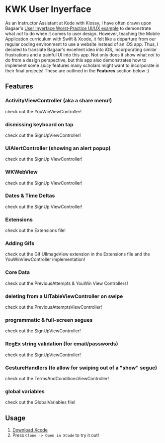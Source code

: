 
# KWK User Inyerface

As an Instructor Assistant at Kode with Klossy, I have often drawn upon Bagaar's [User Inyerface Worst-Practice UI/UX example](https://userinyerface.com/) to demonstrate what _not_ to do when it comes to user design. However, teaching the Mobile Application curriculum with Swift & Xcode, it felt like a departure from our regular coding environment to use a website instead of an iOS app. Thus, I decided to translate Bagaar's excellent idea into iOS, incorporating similar frustrations and a painful UI into this app. Not only does it show what *not* to do from a design perspective, but this app also demonstrates how to implement some *spicy* features many scholars might want to incorporate in their final projects! These are outlined in the **Features** section below :)

## Features
### ActivityViewController (aka a share menu!)
check out the YouWinViewController!
### dismissing keyboard on tap
check out the SignUpViewController!
### UIAlertController (showing an alert popup)
check out the SignUp ViewController!
### WKWebView
check out the SignUp ViewController!
### Dates & Time Deltas
check out the SignUp ViewController!
### Extensions
check out the Extensions file!
### Adding Gifs
check out the Gif UIImageView extension in the Extensions file and the YouWinViewController implementation!
### Core Data
check out the PreviousAttempts & YouWin View Controllers!
### deleting from a UITableViewController on swipe
check out the PreviousAttemptsViewController!
### programmatic & full-screen segues
check out the SignUpViewController!
### RegEx string validation (for email/passwords)
check out the SignUpViewController!
### GestureHandlers (to allow for swiping out of a "show" segue)
check out the TermsAndConditionsViewController!
### global variables
check out the GlobalVariables file!

## Usage
1) [Download Xcode](https://developer.apple.com/xcode/)
2) Press `Clone -> Open in XCode` to try it out!
